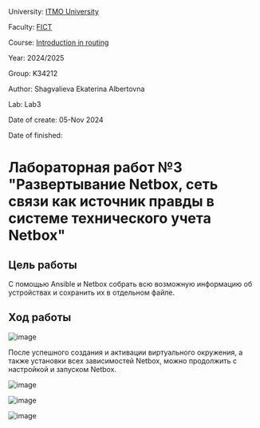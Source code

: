 University: [ITMO University](https://itmo.ru/ru/)

Faculty: [FICT](https://fict.itmo.ru)

Course: [Introduction in routing](https://github.com/itmo-ict-faculty/introduction-in-routing)

Year: 2024/2025

Group: K34212

Author: Shagvalieva Ekaterina Albertovna

Lab: Lab3

Date of create: 05-Nov 2024

Date of finished: 

# Лабораторная работ №3 "Развертывание Netbox, сеть связи как источник правды в системе технического учета Netbox"

## Цель работы

С помощью Ansible и Netbox собрать всю возможную информацию об устройствах и сохранить их в отдельном файле.

## Ход работы


![image](https://github.com/user-attachments/assets/a3edfaf2-fb4a-43b5-bc88-6527e35fdb76)

После успешного создания и активации виртуального окружения, а также установки всех зависимостей Netbox, можно продолжить с настройкой и запуском Netbox.

![image](https://github.com/user-attachments/assets/b545cae0-8361-465e-93e2-cf4f579dba9f)


![image](https://github.com/user-attachments/assets/184cc4b9-6463-4ce3-a2bc-ba4f0dce20b9)

![image](https://github.com/user-attachments/assets/16338a1d-3ab5-4da4-9622-3ccd68268712)


